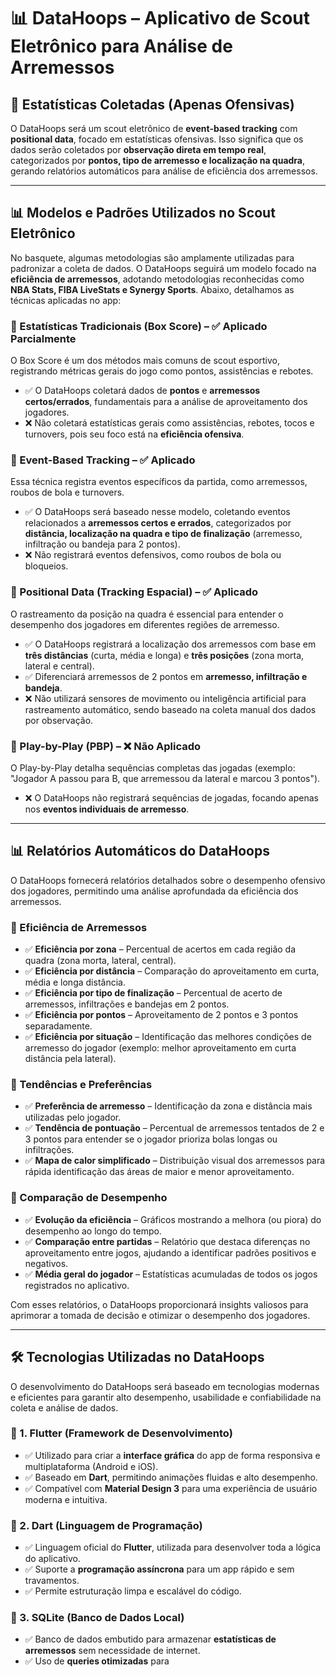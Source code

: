 # 📊 DataHoops – Aplicativo de Scout Eletrônico para Análise de Arremessos

## 📌 Estatísticas Coletadas (Apenas Ofensivas)
O DataHoops será um scout eletrônico de **event-based tracking** com **positional data**, focado em estatísticas ofensivas. Isso significa que os dados serão coletados por **observação direta em tempo real**, categorizados por **pontos, tipo de arremesso e localização na quadra**, gerando relatórios automáticos para análise de eficiência dos arremessos.

---

## 📊 Modelos e Padrões Utilizados no Scout Eletrônico
No basquete, algumas metodologias são amplamente utilizadas para padronizar a coleta de dados. O DataHoops seguirá um modelo focado na **eficiência de arremessos**, adotando metodologias reconhecidas como **NBA Stats, FIBA LiveStats e Synergy Sports**. Abaixo, detalhamos as técnicas aplicadas no app:

### 📌 Estatísticas Tradicionais (Box Score) – ✅ Aplicado Parcialmente
O Box Score é um dos métodos mais comuns de scout esportivo, registrando métricas gerais do jogo como pontos, assistências e rebotes.
- ✅ O DataHoops coletará dados de **pontos** e **arremessos certos/errados**, fundamentais para a análise de aproveitamento dos jogadores.
- ❌ Não coletará estatísticas gerais como assistências, rebotes, tocos e turnovers, pois seu foco está na **eficiência ofensiva**.

### 📌 Event-Based Tracking – ✅ Aplicado
Essa técnica registra eventos específicos da partida, como arremessos, roubos de bola e turnovers.
- ✅ O DataHoops será baseado nesse modelo, coletando eventos relacionados a **arremessos certos e errados**, categorizados por **distância, localização na quadra e tipo de finalização** (arremesso, infiltração ou bandeja para 2 pontos).
- ❌ Não registrará eventos defensivos, como roubos de bola ou bloqueios.

### 📌 Positional Data (Tracking Espacial) – ✅ Aplicado
O rastreamento da posição na quadra é essencial para entender o desempenho dos jogadores em diferentes regiões de arremesso.
- ✅ O DataHoops registrará a localização dos arremessos com base em **três distâncias** (curta, média e longa) e **três posições** (zona morta, lateral e central).
- ✅ Diferenciará arremessos de 2 pontos em **arremesso, infiltração e bandeja**.
- ❌ Não utilizará sensores de movimento ou inteligência artificial para rastreamento automático, sendo baseado na coleta manual dos dados por observação.

### 📌 Play-by-Play (PBP) – ❌ Não Aplicado
O Play-by-Play detalha sequências completas das jogadas (exemplo: "Jogador A passou para B, que arremessou da lateral e marcou 3 pontos").
- ❌ O DataHoops não registrará sequências de jogadas, focando apenas nos **eventos individuais de arremesso**.

---

## 📊 Relatórios Automáticos do DataHoops
O DataHoops fornecerá relatórios detalhados sobre o desempenho ofensivo dos jogadores, permitindo uma análise aprofundada da eficiência dos arremessos.

### 📌 Eficiência de Arremessos
- ✅ **Eficiência por zona** – Percentual de acertos em cada região da quadra (zona morta, lateral, central).
- ✅ **Eficiência por distância** – Comparação do aproveitamento em curta, média e longa distância.
- ✅ **Eficiência por tipo de finalização** – Percentual de acerto de arremessos, infiltrações e bandejas em 2 pontos.
- ✅ **Eficiência por pontos** – Aproveitamento de 2 pontos e 3 pontos separadamente.
- ✅ **Eficiência por situação** – Identificação das melhores condições de arremesso do jogador (exemplo: melhor aproveitamento em curta distância pela lateral).

### 📌 Tendências e Preferências
- ✅ **Preferência de arremesso** – Identificação da zona e distância mais utilizadas pelo jogador.
- ✅ **Tendência de pontuação** – Percentual de arremessos tentados de 2 e 3 pontos para entender se o jogador prioriza bolas longas ou infiltrações.
- ✅ **Mapa de calor simplificado** – Distribuição visual dos arremessos para rápida identificação das áreas de maior e menor aproveitamento.

### 📌 Comparação de Desempenho
- ✅ **Evolução da eficiência** – Gráficos mostrando a melhora (ou piora) do desempenho ao longo do tempo.
- ✅ **Comparação entre partidas** – Relatório que destaca diferenças no aproveitamento entre jogos, ajudando a identificar padrões positivos e negativos.
- ✅ **Média geral do jogador** – Estatísticas acumuladas de todos os jogos registrados no aplicativo.

Com esses relatórios, o DataHoops proporcionará insights valiosos para aprimorar a tomada de decisão e otimizar o desempenho dos jogadores.

---

## 🛠 Tecnologias Utilizadas no DataHoops
O desenvolvimento do DataHoops será baseado em tecnologias modernas e eficientes para garantir alto desempenho, usabilidade e confiabilidade na coleta e análise de dados.

### 📌 1. Flutter (Framework de Desenvolvimento)
- ✅ Utilizado para criar a **interface gráfica** do app de forma responsiva e multiplataforma (Android e iOS).
- ✅ Baseado em **Dart**, permitindo animações fluidas e alto desempenho.
- ✅ Compatível com **Material Design 3** para uma experiência de usuário moderna e intuitiva.

### 📌 2. Dart (Linguagem de Programação)
- ✅ Linguagem oficial do **Flutter**, utilizada para desenvolver toda a lógica do aplicativo.
- ✅ Suporte a **programação assíncrona** para um app rápido e sem travamentos.
- ✅ Permite estruturação limpa e escalável do código.

### 📌 3. SQLite (Banco de Dados Local)
- ✅ Banco de dados embutido para armazenar **estatísticas de arremessos** sem necessidade de internet.
- ✅ Uso de **queries otimizadas** para
